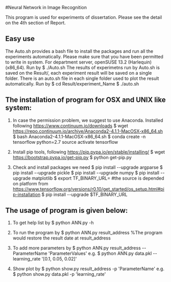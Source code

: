 #Neural Network in Image Recognition

This program is used for experiments of dissertation.
Please see the detail on the 4th section of Report.

## Easy use
The Auto.sh provides a bash file to install the packages and run all the experiments automatically.
Please make sure that you have been permitted to write in system.
For department server, openSUSE 13.2 (Harlequin) (x86_64). Run by
$ ./Auto.sh
The results of experimetns run by Auto.sh is saved on the Result/, each experiment result will be saved on a single folder. There is an auto.sh file in each single folder used to plot the result automatically. Run by
$ cd Result/experiment_Name
$ ./auto.sh

## The installation of program for OSX and UNIX like system:

1. In case the permission problem, we suggest to use Anaconda. Installed following https://www.continuum.io/downloads 
$ wget https://repo.continuum.io/archive/Anaconda2-4.1.1-MacOSX-x86_64.sh
$ bash Anaconda2-4.1.1-MacOSX-x86_64.sh
$ conda create -n tensorflow python=2.7
source activate tensorflow

2. Install pip tools, following https://pip.pypa.io/en/stable/installing/
$ wget https://bootstrap.pypa.io/get-pip.py
$ python get-pip.py

3. Check and install packages we need
$ pip install --upgrade argparse
$ pip install --upgrade pickle
$ pip install --upgrade numpy
$ pip install --upgrade matplotlib
$ export TF_BINARY_URL= #the source is depended on platform from https://www.tensorflow.org/versions/r0.10/get_started/os_setup.html#pip-installation
$ pip install --upgrade $TF_BINARY_URL

## The usage of program is given below:

1. To get help list by
$ python ANN.py -h

2. To run the program by
$ python ANN.py result_address      %The program would restore the result date at result_address

3. To add more parameters by
$ python ANN.py result_address --ParameterName 'ParameterValues'
e.g. 
$ python ANN.py data.pkl --learning_rate '[0.1, 0.05, 0.02]'

4. Show plot by
$ python show.py result_address -p 'ParameterName'
e.g.
$ python show.py data.pkl -p 'learning_rate'

